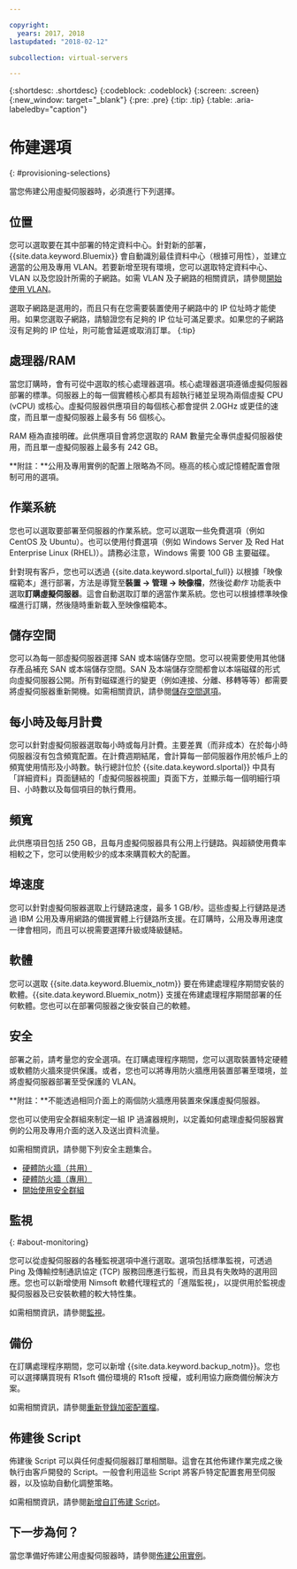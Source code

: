 ```yaml
---

copyright:
  years: 2017, 2018
lastupdated: "2018-02-12"

subcollection: virtual-servers

---
```


{:shortdesc: .shortdesc}
{:codeblock: .codeblock}
{:screen: .screen}
{:new_window: target="_blank"}
{:pre: .pre}
{:tip: .tip}
{:table: .aria-labeledby="caption"}

# 佈建選項
{: #provisioning-selections}

當您佈建公用虛擬伺服器時，必須進行下列選擇。

## 位置
您可以選取要在其中部署的特定資料中心。針對新的部署，{{site.data.keyword.Bluemix}} 會自動識別最佳資料中心（根據可用性），並建立適當的公用及專用 VLAN。若要新增至現有環境，您可以選取特定資料中心、VLAN 以及您設計所需的子網路。如需 VLAN 及子網路的相關資訊，請參閱[開始使用 VLAN](/docs/infrastructure/vlans?topic=vlans-getting-started-with-vlans)。

選取子網路是選用的，而且只有在您需要裝置使用子網路中的 IP 位址時才能使用。如果您選取子網路，請驗證您有足夠的 IP 位址可滿足要求。如果您的子網路沒有足夠的 IP 位址，則可能會延遲或取消訂單。
{:tip}

## 處理器/RAM
當您訂購時，會有可從中選取的核心處理器選項。核心處理器選項遵循虛擬伺服器部署的標準。伺服器上的每一個實體核心都具有超執行緒並呈現為兩個虛擬 CPU (vCPU) 或核心。虛擬伺服器供應項目的每個核心都會提供 2.0GHz 或更佳的速度，而且單一虛擬伺服器上最多有 56 個核心。

RAM 極為直接明確。此供應項目會將您選取的 RAM 數量完全專供虛擬伺服器使用，而且單一虛擬伺服器上最多有 242 GB。

**附註：**公用及專用實例的配置上限略為不同。極高的核心或記憶體配置會限制可用的選項。

## 作業系統

您也可以選取要部署至伺服器的作業系統。您可以選取一些免費選項（例如 CentOS 及 Ubuntu）。也可以使用付費選項（例如 Windows Server 及 Red Hat Enterprise Linux (RHEL)）。請務必注意，Windows 需要 100 GB 主要磁碟。

針對現有客戶，您也可以透過 {{site.data.keyword.slportal_full}} 以根據「映像檔範本」進行部署，方法是導覽至**裝置 -> 管理 -> 映像檔**，然後從*動作* 功能表中選取**訂購虛擬伺服器**。這會自動選取訂單的適當作業系統。您也可以根據標準映像檔進行訂購，然後隨時重新載入至映像檔範本。

## 儲存空間

您可以為每一部虛擬伺服器選擇 SAN 或本端儲存空間。您可以視需要使用其他儲存產品補充 SAN 或本端儲存空間。SAN 及本端儲存空間都會以本端磁碟的形式向虛擬伺服器公開。所有對磁碟進行的變更（例如連接、分離、移轉等等）都需要將虛擬伺服器重新開機。如需相關資訊，請參閱[儲存空間選項](/docs/vsi?topic=virtual-servers-storage-options#storage-options)。

## 每小時及每月計費

您可以針對虛擬伺服器選取每小時或每月計費。主要差異（而非成本）在於每小時伺服器沒有包含頻寬配置。在計費週期結尾，會計算每一部伺服器作用於帳戶上的頻寬使用情形及小時數。執行總計位於 {{site.data.keyword.slportal}} 中具有「詳細資料」頁面鏈結的「虛擬伺服器視圖」頁面下方，並顯示每一個明細行項目、小時數以及每個項目的執行費用。

## 頻寬

此供應項目包括 250 GB，且每月虛擬伺服器具有公用上行鏈路。與超額使用費率相較之下，您可以使用較少的成本來購買較大的配置。

## 埠速度

您可以針對虛擬伺服器選取上行鏈路速度，最多 1 GB/秒。這些虛擬上行鏈路是透過 IBM 公用及專用網路的備援實體上行鏈路所支援。在訂購時，公用及專用速度一律會相同，而且可以視需要選擇升級或降級鏈結。

## 軟體

您可以選取 {{site.data.keyword.Bluemix_notm}} 要在佈建處理程序期間安裝的軟體。{{site.data.keyword.Bluemix_notm}} 支援在佈建處理程序期間部署的任何軟體。您也可以在部署伺服器之後安裝自己的軟體。

## 安全

部署之前，請考量您的安全選項。在訂購處理程序期間，您可以選取裝置特定硬體或軟體防火牆來提供保護。或者，您也可以將專用防火牆應用裝置部署至環境，並將虛擬伺服器部署至受保護的 VLAN。

**附註：**不能透過相同介面上的兩個防火牆應用裝置來保護虛擬伺服器。

您也可以使用安全群組來制定一組 IP 過濾器規則，以定義如何處理虛擬伺服器實例的公用及專用介面的送入及送出資料流量。

如需相關資訊，請參閱下列安全主題集合。

* [硬體防火牆（共用）](/docs/infrastructure/hardware-firewall-shared?topic=hardware-firewall-shared-getting-started-with-hardware-firewall-shared)
* [硬體防火牆（專用）](/docs/infrastructure/hardware-firewall-dedicated?topic=hardware-firewall-dedicated-getting-started-with-hardware-firewall-dedicated)
* [開始使用安全群組](/docs/infrastructure/security-groups?topic=security-groups-getting-started-with-security-groups)

## 監視
{: #about-monitoring}

您可以從虛擬伺服器的各種監視選項中進行選取。選項包括標準監視，可透過 Ping 及傳輸控制通訊協定 (TCP) 服務回應進行監視，而且具有失敗時的選用回應。您也可以新增使用 Nimsoft 軟體代理程式的「進階監視」，以提供用於監視虛擬伺服器及已安裝軟體的較大特性集。

如需相關資訊，請參閱[監視](/docs/infrastructure/SLmonitoring?topic=slmonitoring-monitoring)。

## 備份

在訂購處理程序期間，您可以新增 {{site.data.keyword.backup_notm}}。您也可以選擇購買現有 R1soft 備份環境的 R1soft 授權，或利用協力廠商備份解決方案。

如需相關資訊，請參閱[重新登錄加密配置檔](/docs/infrastructure/Backup?topic=Backup-reregister#reregister)。

## 佈建後 Script

佈建後 Script 可以與任何虛擬伺服器訂單相關聯。這會在其他佈建作業完成之後執行由客戶開發的 Script。一般會利用這些 Script 將客戶特定配置套用至伺服器，以及協助自動化調整策略。

如需相關資訊，請參閱[新增自訂佈建 Script](/docs/vsi?topic=virtual-servers-adding-post-script)。

## 下一步為何？
當您準備好佈建公用虛擬伺服器時，請參閱[佈建公用實例](/docs/vsi?topic=virtual-servers-ordering-vs-public)。
